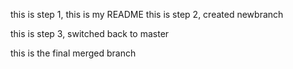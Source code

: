 this is step 1, this is my README
this is step 2, created newbranch

this is step 3, switched back to master

this is the final merged branch
